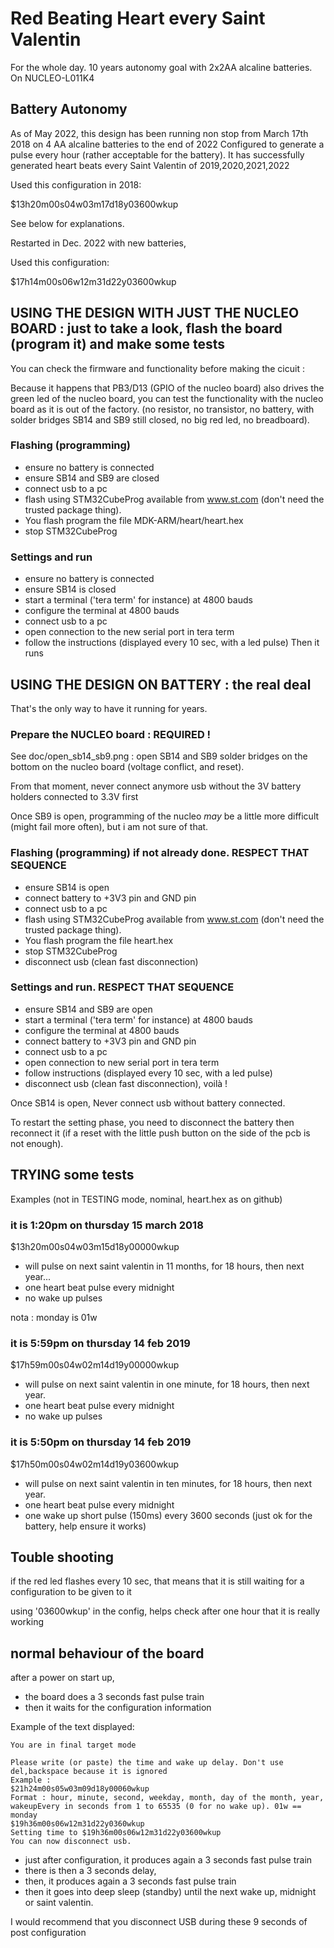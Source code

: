 # Red Beating Heart every Saint Valentin
For the whole day. 
10 years autonomy goal with 2x2AA alcaline batteries.
On NUCLEO-L011K4

## Battery Autonomy
As of May 2022, this design has been running non stop from March 17th 2018 on 4 AA alcaline batteries to the end of 2022
Configured to generate a pulse every hour (rather acceptable for the battery).
It has successfully generated heart beats every Saint Valentin of 2019,2020,2021,2022

Used this configuration in 2018:

$13h20m00s04w03m17d18y03600wkup

See below for explanations.

Restarted in Dec. 2022 with new batteries, 

Used this configuration:

$17h14m00s06w12m31d22y03600wkup


## USING THE DESIGN WITH JUST THE NUCLEO BOARD : just to take a look, flash the board (program it) and make some tests

You can check the firmware and functionality before making the cicuit : 

Because it happens that PB3/D13 (GPIO of the nucleo board) also drives the green led of the nucleo board, you can test the functionality with the nucleo board as it is out of the factory. 
(no resistor, no transistor, no battery, with solder bridges SB14 and SB9 still closed, no big red led, no breadboard).


### Flashing (programming)
+ ensure no battery is connected
+ ensure SB14 and SB9 are closed
+ connect usb to a pc
+ flash using STM32CubeProg available from www.st.com 
(don't need the trusted package thing). 
+ You flash program the file MDK-ARM/heart/heart.hex
+ stop STM32CubeProg
### Settings and run
+ ensure no battery is connected
+ ensure SB14 is closed
+ start a terminal ('tera term' for instance) at 4800 bauds 
+ configure the terminal at 4800 bauds 
+ connect usb to a pc 
+ open connection to the new serial port in tera term
+ follow the instructions (displayed every 10 sec, with a led pulse)
Then it runs




## USING THE DESIGN ON BATTERY : the real deal
That's the only way to have it running for years.

### Prepare the NUCLEO board : REQUIRED ! 
See doc/open_sb14_sb9.png : open SB14 and SB9 solder bridges on the bottom on the nucleo board (voltage conflict, and reset).

From that moment, never connect anymore usb without the 3V battery holders connected to 3.3V first

Once SB9 is open, programming of the nucleo _may_ be a little more difficult (might fail more often), but i am not sure of that.  

### Flashing (programming) if not already done. RESPECT THAT SEQUENCE
+ ensure SB14 is open
+ connect battery to +3V3 pin and GND pin
+ connect usb to a pc
+ flash using STM32CubeProg available from www.st.com 
(don't need the trusted package thing).
+ You flash program the file heart.hex
+ stop STM32CubeProg
+ disconnect usb (clean fast disconnection)

### Settings and run. RESPECT THAT SEQUENCE
+ ensure SB14 and SB9 are open
+ start a terminal ('tera term' for instance) at 4800 bauds 
+ configure the terminal at 4800 bauds 
+ connect battery to +3V3 pin and GND pin
+ connect usb to a pc 
+ open connection to new serial port in tera term
+ follow instructions (displayed every 10 sec, with a led pulse)
+ disconnect usb (clean fast disconnection), voilà !

Once SB14 is open, Never connect usb without battery connected.

To restart the setting phase, you need to disconnect the battery then reconnect it (if a reset with the little push button on the side of the pcb is not enough).


## TRYING some tests

Examples (not in TESTING mode, nominal, heart.hex as on github)

### it is 1:20pm on thursday 15 march 2018

$13h20m00s04w03m15d18y00000wkup

+ will pulse on next saint valentin in 11 months, for 18 hours, then next year... 
+ one heart beat pulse every midnight
+ no wake up pulses

nota : monday is 01w

### it is 5:59pm on thursday 14 feb 2019

$17h59m00s04w02m14d19y00000wkup

+ will pulse on next saint valentin in one minute, for 18 hours, then next year.
+ one heart beat pulse every midnight
+ no wake up pulses

### it is 5:50pm on thursday 14 feb 2019

$17h50m00s04w02m14d19y03600wkup

+ will pulse on next saint valentin in ten minutes, for 18 hours, then next year.
+ one heart beat pulse every midnight
+ one wake up short pulse (150ms) every 3600 seconds  (just ok for the battery, help ensure it works)


## Touble shooting

if the red led flashes every 10 sec, that means that it is still waiting for a configuration to be given to it

using '03600wkup' in the config, helps check after one hour that it is really working 

## normal behaviour of the board

after a power on start up, 

+ the board does a 3 seconds fast pulse train
+ then it waits for the configuration information

Example of the text displayed:
```
You are in final target mode

Please write (or paste) the time and wake up delay. Don't use del,backspace because it is ignored
Example :
$21h24m00s05w03m09d18y00060wkup
Format : hour, minute, second, weekday, month, day of the month, year, wakeupEvery in seconds from 1 to 65535 (0 for no wake up). 01w == monday
$19h36m00s06w12m31d22y0360wkup
Setting time to $19h36m00s06w12m31d22y03600wkup
You can now disconnect usb.
```

+ just after configuration, it produces again a 3 seconds fast pulse train
+ there is then a 3 seconds delay, 
+ then, it produces again a 3 seconds fast pulse train
+ then it goes into deep sleep (standby) until the next wake up, midnight or saint valentin.

I would recommend that you disconnect USB during these 9 seconds of post configuration 